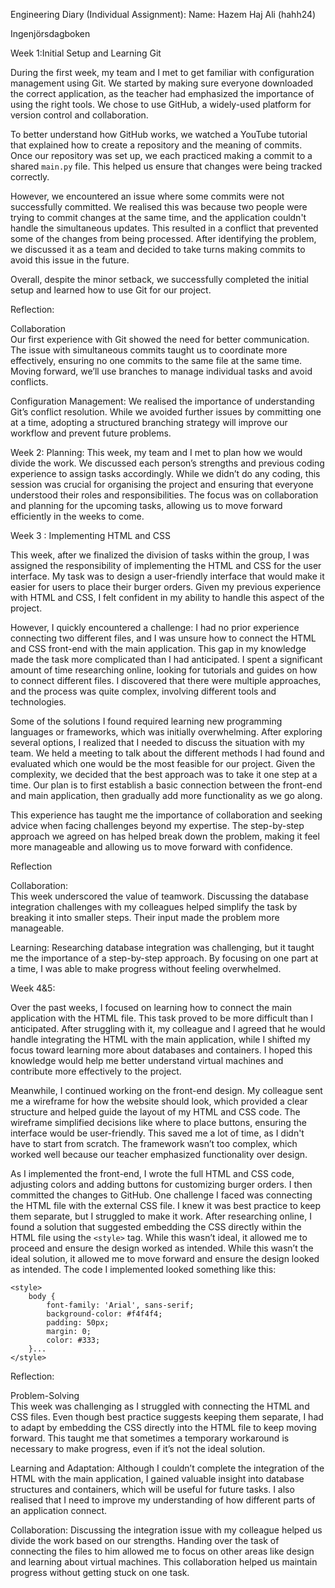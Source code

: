 Engineering Diary (Individual Assignment):
Name: Hazem Haj Ali 
(hahh24)

Ingenjörsdagboken

Week 1:Initial Setup and Learning Git

During the first week, my team and I met to get familiar with configuration management using Git. We started by making sure everyone downloaded the correct application, as the teacher had emphasized the importance of using the right tools. We chose to use GitHub, a widely-used platform for version control and collaboration.

To better understand how GitHub works, we watched a YouTube tutorial that explained how to create a repository and the meaning of commits. Once our repository was set up, we each practiced making a commit to a shared `main.py` file. This helped us ensure that changes were being tracked correctly.

However, we encountered an issue where some commits were not successfully committed. We realised this was because two people were trying to commit changes at the same time, and the application couldn't handle the simultaneous updates. This resulted in a conflict that prevented some of the changes from being processed. After identifying the problem, we discussed it as a team and decided to take turns making commits to avoid this issue in the future. 

Overall, despite the minor setback, we successfully completed the initial setup and learned how to use Git for our project.

Reflection:

Collaboration  
Our first experience with Git showed the need for better communication. The issue with simultaneous commits taught us to coordinate more effectively, ensuring no one commits to the same file at the same time. Moving forward, we’ll use branches to manage individual tasks and avoid conflicts.

Configuration Management:
We realised the importance of understanding Git’s conflict resolution. While we avoided further issues by committing one at a time, adopting a structured branching strategy will improve our workflow and prevent future problems.


Week 2: Planning:
This week, my team and I met to plan how we would divide the work. We discussed each person’s strengths and previous coding experience to assign tasks accordingly. While we didn’t do any coding, this session was crucial for organising the project and ensuring that everyone understood their roles and responsibilities. The focus was on collaboration and planning for the upcoming tasks, allowing us to move forward efficiently in the weeks to come.

Week 3 : Implementing HTML and CSS

This week, after we finalized the division of tasks within the group, I was assigned the responsibility of implementing the HTML and CSS for the user interface. My task was to design a user-friendly interface that would make it easier for users to place their burger orders. Given my previous experience with HTML and CSS, I felt confident in my ability to handle this aspect of the project.

However, I quickly encountered a challenge: I had no prior experience connecting two different files, and I was unsure how to connect the HTML and CSS front-end with the main application. This gap in my knowledge made the task more complicated than I had anticipated. I spent a significant amount of time researching online, looking for tutorials and guides on how to connect different files. I discovered that there were multiple approaches, and the process was quite complex, involving different tools and technologies.

Some of the solutions I found required learning new programming languages or frameworks, which was initially overwhelming. After exploring several options, I realized that I needed to discuss the situation with my team. We held a meeting to talk about the different methods I had found and evaluated which one would be the most feasible for our project. Given the complexity, we decided that the best approach was to take it one step at a time. Our plan is to first establish a basic connection between the front-end and main application, then gradually add more functionality as we go along.

This experience has taught me the importance of collaboration and seeking advice when facing challenges beyond my expertise. The step-by-step approach we agreed on has helped break down the problem, making it feel more manageable and allowing us to move forward with confidence.

Reflection

Collaboration:  
This week underscored the value of teamwork. Discussing the database integration challenges with my colleagues helped simplify the task by breaking it into smaller steps. Their input made the problem more manageable.

Learning:
Researching database integration was challenging, but it taught me the importance of a step-by-step approach. By focusing on one part at a time, I was able to make progress without feeling overwhelmed.


Week 4&5:

Over the past weeks, I focused on learning how to connect the main application with the HTML file. This task proved to be more difficult than I anticipated. After struggling with it, my colleague and I agreed that he would handle integrating the HTML with the main application, while I shifted my focus toward learning more about databases and containers. I hoped this knowledge would help me better understand virtual machines and contribute more effectively to the project.

Meanwhile, I continued working on the front-end design. My colleague sent me a wireframe for how the website should look, which provided a clear structure and helped guide the layout of my HTML and CSS code. The wireframe simplified decisions like where to place buttons, ensuring the interface would be user-friendly. This saved me a lot of time, as I didn't have to start from scratch. The framework wasn’t too complex, which worked well because our teacher emphasized functionality over design.

As I implemented the front-end, I wrote the full HTML and CSS code, adjusting colors and adding buttons for customizing burger orders. I then committed the changes to GitHub. One challenge I faced was connecting the HTML file with the external CSS file. I knew it was best practice to keep them separate, but I struggled to make it work. After researching online, I found a solution that suggested embedding the CSS directly within the HTML file using the `<style>` tag. While this wasn’t ideal, it allowed me to proceed and ensure the design worked as intended. While this wasn’t the ideal solution, it allowed me to move forward and ensure the design looked as intended. The code I implemented looked something like this:




    <style>
        body {
            font-family: 'Arial', sans-serif;
            background-color: #f4f4f4;
            padding: 50px;
            margin: 0;
            color: #333;
        }...
	</style>

    
Reflection:

Problem-Solving  
This week was challenging as I struggled with connecting the HTML and CSS files. Even though best practice suggests keeping them separate, I had to adapt by embedding the CSS directly into the HTML file to keep moving forward. This taught me that sometimes a temporary workaround is necessary to make progress, even if it’s not the ideal solution.

Learning and Adaptation: 
Although I couldn’t complete the integration of the HTML with the main application, I gained valuable insight into database structures and containers, which will be useful for future tasks. I also realised that I need to improve my understanding of how different parts of an application connect.

Collaboration: 
Discussing the integration issue with my colleague helped us divide the work based on our strengths. Handing over the task of connecting the files to him allowed me to focus on other areas like design and learning about virtual machines. This collaboration helped us maintain progress without getting stuck on one task.
